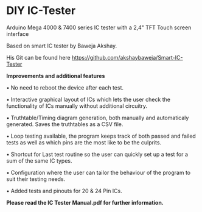 # DIY IC-Tester
Arduino Mega 4000 &amp; 7400 series IC tester with a 2,4" TFT Touch screen interface

Based on smart IC tester by Baweja Akshay. 

His Git can be found here https://github.com/akshaybaweja/Smart-IC-Tester


**Improvements and additional features**
      
• No need to reboot the device after each test.
      
• Interactive graphical layout of ICs which lets the user check the functionality of ICs manually without additional circuitry.
      
• Truthtable/Timing diagram generation, both manually and automaticaly generated. Saves the truthtables as a CSV file.
      
• Loop testing available, the program keeps track of both passed and failed tests as well as which pins are the most like to be the culprits.
      
• Shortcut for Last test routine so the user can quickly set up a test for a sum of the same IC types.
      
• Configuration where the user can tailor the behaviour of the program to suit their testing needs.
      
• Added tests and pinouts for 20 & 24 Pin ICs.


**Please read the IC Tester Manual.pdf for further information.**
